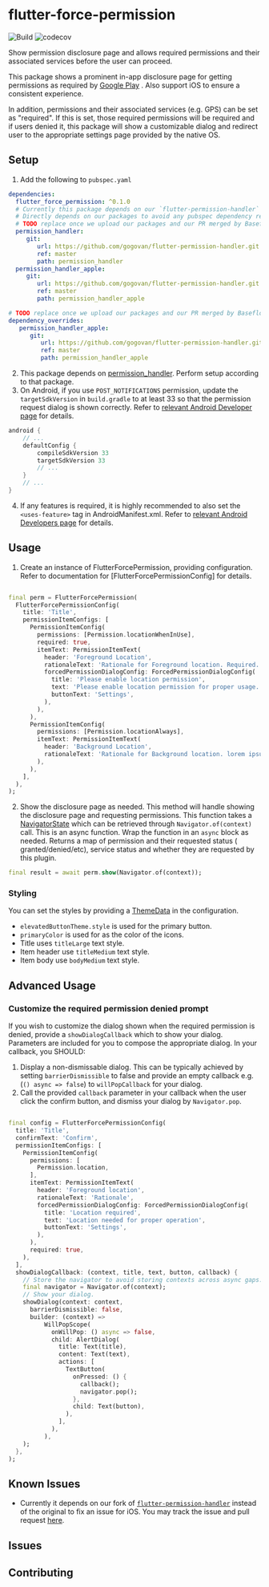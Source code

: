 # flutter-force-permission

![Build](https://github.com/gogovan/flutter-force-permission/actions/workflows/build.yaml/badge.svg)
![codecov](https://codecov.io/gh/gogovan/flutter-force-permission/branch/main/graph/badge.svg?token=F9DPJUAVAJ)

Show permission disclosure page and allows required permissions and their associated services before
the user can proceed.

This package shows a prominent in-app disclosure page for getting permissions as required
by [Google Play](https://support.google.com/googleplay/android-developer/answer/9799150?visit_id=638041800350153935-369621111&p=pd-m&rd=1#prominent_disclosure&zippy=%2Cstep-provide-prominent-in-app-disclosure%2Cstep-review-best-practices-for-accessing-location%2Cstep-consider-alternatives-to-accessing-location-in-the-background%2Cstep-make-access-to-location-in-the-background-clear-to-users%2Csee-an-example-of-prominent-in-app-disclosure)
. Also support iOS to ensure a consistent experience.

In addition, permissions and their associated services (e.g. GPS) can be set as "required". If this
is set, those required permissions will be required and if users denied it, this package will show a
customizable dialog and redirect user to the appropriate settings page provided by the native OS.

## Setup

1. Add the following to `pubspec.yaml`

```yaml
dependencies:
  flutter_force_permission: ^0.1.0
  # Currently this package depends on our `flutter-permission-handler` package to fix an iOS issue.
  # Directly depends on our packages to avoid any pubspec dependency resolving failure.
  # TODO replace once we upload our packages and our PR merged by Baseflow.
  permission_handler:
     git:
        url: https://github.com/gogovan/flutter-permission-handler.git
        ref: master
        path: permission_handler
  permission_handler_apple:
     git:
        url: https://github.com/gogovan/flutter-permission-handler.git
        ref: master
        path: permission_handler_apple

# TODO replace once we upload our packages and our PR merged by Baseflow.
dependency_overrides:
   permission_handler_apple:
      git:
         url: https://github.com/gogovan/flutter-permission-handler.git
         ref: master
         path: permission_handler_apple
```

2. This package depends on [permission_handler](https://pub.dev/packages/permission_handler).
   Perform setup according to that package.
3. On Android, if you use `POST_NOTIFICATIONS` permission, update the `targetSdkVersion`
   in `build.gradle` to at least 33 so that the permission request dialog is shown correctly. Refer
   to [relevant Android Developer page](https://developer.android.com/develop/ui/views/notifications/notification-permission)
   for details.

```groovy
android {
    // ...
    defaultConfig {
        compileSdkVersion 33
        targetSdkVersion 33
        // ...
    }
    // ...
}
```

4. If any features is required, it is highly recommended to also set the `<uses-feature>` tag in
   AndroidManifest.xml. Refer
   to [relevant Android Developers page](https://developer.android.com/guide/topics/manifest/uses-feature-element)
   for details.

## Usage

1. Create an instance of FlutterForcePermission, providing configuration. Refer to documentation
   for [FlutterForcePermissionConfig] for details.

```dart

final perm = FlutterForcePermission(
  FlutterForcePermissionConfig(
    title: 'Title',
    permissionItemConfigs: [
      PermissionItemConfig(
        permissions: [Permission.locationWhenInUse],
        required: true,
        itemText: PermissionItemText(
          header: 'Foreground Location',
          rationaleText: 'Rationale for Foreground location. Required.',
          forcedPermissionDialogConfig: ForcedPermissionDialogConfig(
            title: 'Please enable location permission',
            text: 'Please enable location permission for proper usage.',
            buttonText: 'Settings',
          ),
        ),
      ),
      PermissionItemConfig(
        permissions: [Permission.locationAlways],
        itemText: PermissionItemText(
          header: 'Background Location',
          rationaleText: 'Rationale for Background location. lorem ipsum dolor sit amet.',
        ),
      ),
    ],
  ),
);
```

2. Show the disclosure page as needed. This method will handle showing the disclosure page and
   requesting permissions. This function takes
   a [NavigatorState](https://api.flutter.dev/flutter/widgets/NavigatorState-class.html) which can
   be retrieved through `Navigator.of(context)` call. This is an async function. Wrap the function
   in an `async` block as needed. Returns a map of permission and their requested status (
   granted/denied/etc), service status and whether they are requested by this plugin.

```dart
final result = await perm.show(Navigator.of(context));
```

### Styling

You can set the styles by providing a [ThemeData](https://api.flutter.dev/flutter/material/ThemeData-class.html)
in the configuration.

- `elevatedButtonTheme.style` is used for the primary button.
- `primaryColor` is used for as the color of the icons.
- Title uses `titleLarge` text style.
- Item header use `titleMedium` text style.
- Item body use `bodyMedium` text style.

## Advanced Usage

### Customize the required permission denied prompt

If you wish to customize the dialog shown when the required permission is denied, provide
a `showDialogCallback` which to show your dialog. Parameters are included for you to compose the
appropriate dialog. In your callback, you SHOULD:

1. Display a non-dismissable dialog. This can be typically achieved by setting `barrierDismissible`
   to false and provide an empty callback e.g. (`() async => false`) to `willPopCallback` for your
   dialog.
2. Call the provided `callback` parameter in your callback when the user click the confirm button,
   and dismiss your dialog by `Navigator.pop`.

```dart

final config = FlutterForcePermissionConfig(
  title: 'Title',
  confirmText: 'Confirm',
  permissionItemConfigs: [
    PermissionItemConfig(
      permissions: [
        Permission.location,
      ],
      itemText: PermissionItemText(
        header: 'Foreground location',
        rationaleText: 'Rationale',
        forcedPermissionDialogConfig: ForcedPermissionDialogConfig(
          title: 'Location required',
          text: 'Location needed for proper operation',
          buttonText: 'Settings',
        ),
      ),
      required: true,
    ),
  ],
  showDialogCallback: (context, title, text, button, callback) {
    // Store the navigator to avoid storing contexts across async gaps. See https://stackoverflow.com/a/69512692/11675817 for details.
    final navigator = Navigator.of(context);
    // Show your dialog.
    showDialog(context: context,
      barrierDismissible: false,
      builder: (context) =>
          WillPopScope(
            onWillPop: () async => false,
            child: AlertDialog(
              title: Text(title),
              content: Text(text),
              actions: [
                TextButton(
                  onPressed: () {
                    callback();
                    navigator.pop();
                  },
                  child: Text(button),
                ),
              ],
            ),
          ),
    );
  },
);
```

## Known Issues

- Currently it depends on our fork
  of [`flutter-permission-handler`](https://github.com/gogovan/flutter-permission-handler) instead
  of the original to fix an issue for iOS. You may track the
  issue and pull request [here](https://github.com/Baseflow/flutter-permission-handler/pull/967).

## Issues

## Contributing

